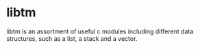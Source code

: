# libtm

libtm is an assortment of useful c modules including different data structures, such as a list, a stack and a vector.
